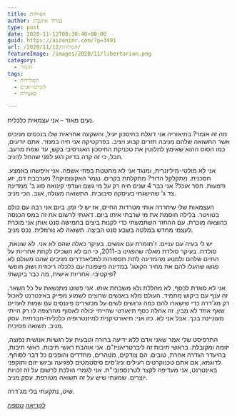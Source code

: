 ```yaml
---
title: הסולדת
author: נמרוד איזנברג
type: post
date: 2020-11-12T08:38:40+00:00
guid: https://aizenimr.com/?p=3491
url: /2020/11/12/הסולדת/
featureImage: /images/2020/11/libertarian.png
category:
  - הומור
tags:
  - הסולידית
  - ליברטריאנים
  - סאטירה

---
```

נעים מאוד &#8211; אני עצמאית כלכלית.

מה זה אומר? בתיאוריה אני דוגלת בחיסכון יעיל, והשקעה אחראית שלו בנכסים מניבים אשר התשואה שלהם מניבה תזרים קבוע ויציב. בפרקטיקה אני חיה במנזר. אתם יודעים, כמו הסוס ההוא שאימץ לחלוטין את טכניקת החיסכון האגרסיבי בקש, עד שמת מרעב. חבל, כי זה קרה בדיוק רגע לפני שהחל להניב.

אני לא מולטי-מיליונרית, ומנגד אני לא מחטטת בפחי אשפה. אני איפשהו באמצע. חסכנית. מתקלקל הדוד? מתקלחת בקרים. נגמר האקונומיקה? מערבבת דם, יזע ודמעות. חסר אוכל? אני כבר 4 שנים חיה רק על מי גשם ועודפי קינואה סוג ב' ממדינה צד ג' שהישגתי בעיסקה סיבובית. התשואה מעולה, אגב. הכי מניב.

העצמאות שלי שיחררה אותי מטרדות החיים, אז יש לי זמן. ביום אני רבה עם כולם בטוויטר. בלילה חוסמת את מי שרבתי איתו ביום. דאגתי לרשום את זה במס הכנסה כהוצאה מוכרת. עם ההחזר השתמשתי כדי לקנות ביצים בחמישה סנט אותן אני מוכרת לעצמי מחדש במלטה בשבע סנט הביצה. תשואה לא נורמלית. נכס מניב.

יש לי בעיה עם עניים. ז'תומרת עם אנשים. בעיקר כאלה שהם לא אני. לא שונאת, סולדת. בעיקר סולדת מאלה שהפגינו ב-2011, כי הם לא השכילו לקחת אחריות על החיים שלהם ולמנוע מהמדינה לתת תספורות למליארדרים מניבים שהם מעולם לא פגשו שהעלו להם את מחיר הקוטג' במדינה פיצפונת עם כלכלה ריכוזית ושוק חופשי פיקטיבי. אחריות אישית, מה כבר ביקשתי?

אני לא סוגדת לכסף, לא מהללת ולא משבחת אותו. אני פשוט מתנשאת על כל השאר. זה ענף עם ביקוש מתמיד. העולם מלא באנשים שרוצים לשמוע מפייק באינטרנט לאכול רק מג'דרה כדי שישארו להם כמה גרושים לשים על מכשירים פיננסים עם שמות לועזיים שאף אחד לא מבין. זה אחלה כסף תיאורטי שהייתי יכולה לאסוף מהרצפה לו רק הייתי מעוניינת בכך. אבל אני לא. כזו אני: תיאורטיקנית למיזנטרופיה כלכלית-חברתית. עסק מניב. תשואה פסיכית.

התרפיסט שלי אמר שאני אדם ללא ידיעה ברורה וטבעית על רגשיות אנושית נפוצה, יזומה ומקובלת. בראשי תיבות זה ליברטריאניז"ם. אני אוהבת ראשי תיבות. ראשי תיבות, בהיעדר הגדרה אחרת, טובים. הם צודקים, מטהרים, מחדדים והופכים כל דבר לסוחף. לדוגמא, אם אתם טכנוקרטים רעילים וניג'סים סיסטמטים לפגיעה וביוש יזום ותוקפני באינטרנט, אני מעדיפה לקצר לטרנספובי"ת. אני לגמרי הולכת לרשום על זה זכויות יוצרים. שמעתי שיש על זה תשואה מטורפת. עסק מניב.

שיט, נתקעתי בלי מג'דרה.

_[לקריאה][1] [נוספת][2]_

 [1]: https://twitter.com/hasolidit/status/1326138315301588994
 [2]: https://twitter.com/aizenimr/status/1326240310154899460